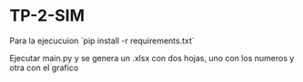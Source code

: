 # TP-2-SIM

Para la ejecucuion
    ´pip install -r requirements.txt´

Ejecutar main.py y se genera un .xlsx con dos hojas, uno con los numeros y otra con el grafico
